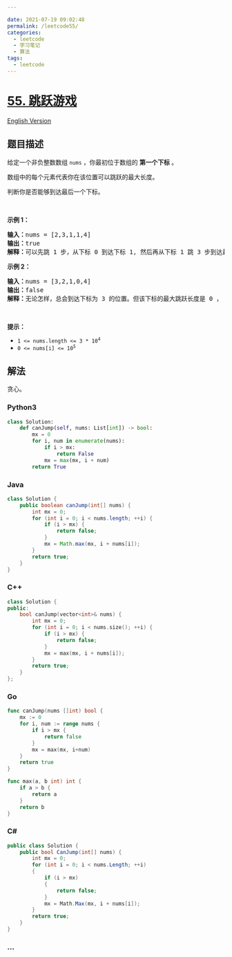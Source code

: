 ```yaml
---

date: 2021-07-19 09:02:48
permalink: /leetcode55/
categories:
  - leetcode
  - 学习笔记
  - 算法  
tags:
  - leetcode
---
```

# [55. 跳跃游戏](https://leetcode-cn.com/problems/jump-game)

[English Version](https://cdn.jsdelivr.net/gh/doocs/leetcode@main/solution/0000-0099/0055.Jump%20Game/README_EN.md)

## 题目描述

<!-- 这里写题目描述 -->

<p>给定一个非负整数数组 <code>nums</code> ，你最初位于数组的 <strong>第一个下标</strong> 。</p>

<p>数组中的每个元素代表你在该位置可以跳跃的最大长度。</p>

<p>判断你是否能够到达最后一个下标。</p>

<p> </p>

<p><strong>示例 1：</strong></p>

<pre>
<strong>输入：</strong>nums = [2,3,1,1,4]
<strong>输出：</strong>true
<strong>解释：</strong>可以先跳 1 步，从下标 0 到达下标 1, 然后再从下标 1 跳 3 步到达最后一个下标。
</pre>

<p><strong>示例 2：</strong></p>

<pre>
<strong>输入：</strong>nums = [3,2,1,0,4]
<strong>输出：</strong>false
<strong>解释：</strong>无论怎样，总会到达下标为 3 的位置。但该下标的最大跳跃长度是 0 ， 所以永远不可能到达最后一个下标。
</pre>

<p> </p>

<p><strong>提示：</strong></p>

<ul>
	<li><code>1 <= nums.length <= 3 * 10<sup>4</sup></code></li>
	<li><code>0 <= nums[i] <= 10<sup>5</sup></code></li>
</ul>

## 解法

<!-- 这里可写通用的实现逻辑 -->

贪心。

<!-- tabs:start -->

### **Python3**

<!-- 这里可写当前语言的特殊实现逻辑 -->

```python
class Solution:
    def canJump(self, nums: List[int]) -> bool:
        mx = 0
        for i, num in enumerate(nums):
            if i > mx:
                return False
            mx = max(mx, i + num)
        return True
```

### **Java**

<!-- 这里可写当前语言的特殊实现逻辑 -->

```java
class Solution {
    public boolean canJump(int[] nums) {
        int mx = 0;
        for (int i = 0; i < nums.length; ++i) {
            if (i > mx) {
                return false;
            }
            mx = Math.max(mx, i + nums[i]);
        }
        return true;
    }
}
```

### **C++**

```cpp
class Solution {
public:
    bool canJump(vector<int>& nums) {
        int mx = 0;
        for (int i = 0; i < nums.size(); ++i) {
            if (i > mx) {
                return false;
            }
            mx = max(mx, i + nums[i]);
        }
        return true;
    }
};
```

### **Go**

```go
func canJump(nums []int) bool {
	mx := 0
	for i, num := range nums {
		if i > mx {
			return false
		}
		mx = max(mx, i+num)
	}
	return true
}

func max(a, b int) int {
	if a > b {
		return a
	}
	return b
}
```

### **C#**

```cs
public class Solution {
    public bool CanJump(int[] nums) {
        int mx = 0;
        for (int i = 0; i < nums.Length; ++i)
        {
            if (i > mx)
            {
                return false;
            }
            mx = Math.Max(mx, i + nums[i]);
        }
        return true;
    }
}
```

### **...**

```

```

<!-- tabs:end -->

